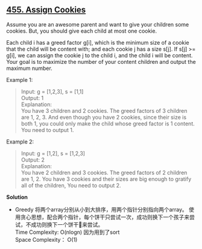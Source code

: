 ## [455. Assign Cookies]()

Assume you are an awesome parent and want to give your children some cookies. But, you should give each child at most one cookie.

Each child i has a greed factor g[i], which is the minimum size of a cookie that the child will be content with; and each cookie j has a size s[j]. If s[j] >= g[i], we can assign the cookie j to the child i, and the child i will be content. Your goal is to maximize the number of your content children and output the maximum number.

 

 

Example 1:
>Input: g = [1,2,3], s = [1,1]  
Output: 1  
Explanation:  
You have 3 children and 2 cookies. The greed factors of 3 children are 1, 2, 3. 
And even though you have 2 cookies, since their size is both 1, you could only make the child whose greed factor is 1 content.
You need to output 1.

Example 2:
>Input: g = [1,2], s = [1,2,3]  
Output: 2  
Explanation:  
You have 2 children and 3 cookies. The greed factors of 2 children are 1, 2. 
You have 3 cookies and their sizes are big enough to gratify all of the children, 
You need to output 2.  

**Solution**  
* Greedy 
    将两个array分别从小到大排序，用两个指针分别指向两个array。
    使用贪心思想，配合两个指针，每个饼干只尝试一次，成功则换下一个孩子来尝试，不成功则换下一个饼干🍪来尝试。  
    Time Complexity: O(nlogn) 因为用到了sort  
    Space Complexity： O(1)